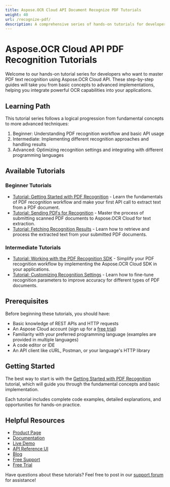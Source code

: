 ```yaml
---
title: Aspose.OCR Cloud API Document Recognize PDF Tutorials
weight: 40
url: /recognize-pdf/
description: A comprehensive series of hands-on tutorials for developers to learn how to extract text from scanned PDF documents using Aspose.OCR Cloud API.
---
```


# Aspose.OCR Cloud API PDF Recognition Tutorials

Welcome to our hands-on tutorial series for developers who want to master PDF text recognition using Aspose.OCR Cloud API. These step-by-step guides will take you from basic concepts to advanced implementations, helping you integrate powerful OCR capabilities into your applications.

## Learning Path

This tutorial series follows a logical progression from fundamental concepts to more advanced techniques:

1. Beginner: Understanding PDF recognition workflow and basic API usage
2. Intermediate: Implementing different recognition approaches and handling results
3. Advanced: Optimizing recognition settings and integrating with different programming languages

## Available Tutorials

### Beginner Tutorials

- [Tutorial: Getting Started with PDF Recognition](/recognize-pdf/getting-started/) - Learn the fundamentals of PDF recognition workflow and make your first API call to extract text from a PDF document.
- [Tutorial: Sending PDFs for Recognition](/recognize-pdf/send-for-recognition/) - Master the process of submitting scanned PDF documents to Aspose.OCR Cloud for text extraction.
- [Tutorial: Fetching Recognition Results](/recognize-pdf/fetch-recognition-result/) - Learn how to retrieve and process the extracted text from your submitted PDF documents.

### Intermediate Tutorials

- [Tutorial: Working with the PDF Recognition SDK](/recognize-pdf/recognition-sdk/) - Simplify your PDF recognition workflow by implementing the Aspose.OCR Cloud SDK in your applications.
- [Tutorial: Customizing Recognition Settings](/recognize-pdf/recognition-settings/) - Learn how to fine-tune recognition parameters to improve accuracy for different types of PDF documents.

## Prerequisites

Before beginning these tutorials, you should have:

- Basic knowledge of REST APIs and HTTP requests
- An Aspose Cloud account (sign up for a [free trial](https://dashboard.aspose.cloud/#/apps))
- Familiarity with your preferred programming language (examples are provided in multiple languages)
- A code editor or IDE
- An API client like cURL, Postman, or your language's HTTP library

## Getting Started

The best way to start is with the [Getting Started with PDF Recognition](/recognize-pdf/getting-started/) tutorial, which will guide you through the fundamental concepts and basic implementation.

Each tutorial includes complete code examples, detailed explanations, and opportunities for hands-on practice.

## Helpful Resources

- [Product Page](https://products.aspose.cloud/ocr/)
- [Documentation](https://docs.aspose.cloud/ocr/)
- [Live Demo](https://products.aspose.app/ocr/family)
- [API Reference UI](https://reference.aspose.cloud/ocr/)
- [Blog](https://blog.aspose.cloud/category/ocr/)
- [Free Support](https://forum.aspose.cloud/c/ocr/12/)
- [Free Trial](https://dashboard.aspose.cloud/#/apps)

Have questions about these tutorials? Feel free to post in our [support forum](https://forum.aspose.cloud/c/ocr/12/) for assistance!
